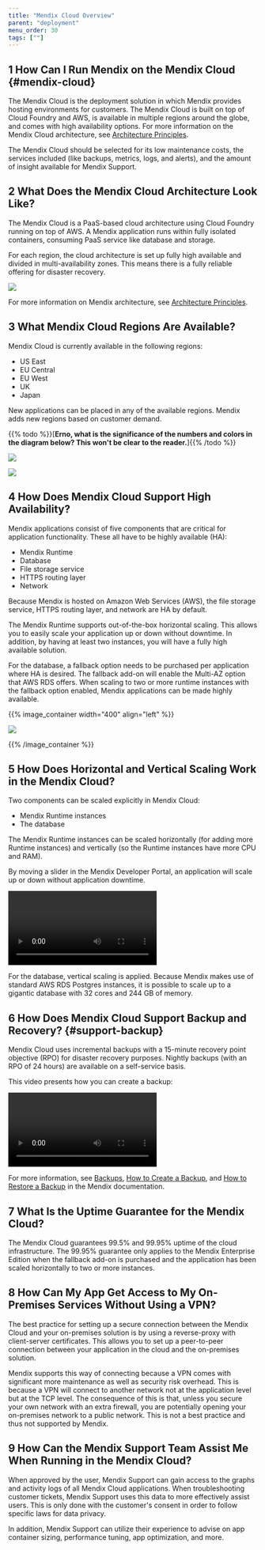 ```yaml
---
title: "Mendix Cloud Overview"
parent: "deployment"
menu_order: 30
tags: [""]
---
```


## 1 How Can I Run Mendix on the Mendix Cloud {#mendix-cloud}

The Mendix Cloud is the deployment solution in which Mendix provides hosting environments for customers. The Mendix Cloud is built on top of Cloud Foundry and AWS, is available in multiple regions around the globe, and comes with high availability options. For more information on the Mendix Cloud architecture, see [Architecture Principles](../enterprise-capabilities/architecture-principles).

The Mendix Cloud should be selected for its low maintenance costs, the services included (like backups, metrics, logs, and alerts), and the amount of insight available for Mendix Support.

## 2 What Does the Mendix Cloud Architecture Look Like?

The Mendix Cloud is a PaaS-based cloud architecture using Cloud Foundry running on top of AWS. A Mendix application runs within fully isolated containers, consuming PaaS service like database and storage.

For each region, the cloud architecture is set up fully high available and divided in multi-availability zones. This means there is a fully reliable offering for disaster recovery.

![](attachments/mx-cloud-architecture.png)

For more information on Mendix architecture, see [Architecture Principles](../enterprise-capabilities/architecture-principles).

## 3 What Mendix Cloud Regions Are Available?

Mendix Cloud is currently available in the following regions:

* US East
* EU Central
* EU West
* UK
* Japan

New applications can be placed in any of the available regions. Mendix adds new regions based on customer demand.

{{% todo %}}[**Erno, what is the significance of the numbers and colors in the diagram below? This won't be clear to the reader.**]{{% /todo %}}

![](attachments/mx-cloud-regions.png)

![](attachments/mx-restrictions.png)

## 4 How Does Mendix Cloud Support High Availability?

Mendix applications consist of five components that are critical for application functionality. These all have to be highly available (HA):

* Mendix Runtime
* Database
* File storage service
* HTTPS routing layer
* Network

Because Mendix is hosted on Amazon Web Services (AWS), the file storage service, HTTPS routing layer, and network are HA by default.

The Mendix Runtime supports out-of-the-box horizontal scaling. This allows you to easily scale your application up or down without downtime. In addition, by having at least two instances, you will have a fully high available solution.

For the database, a fallback option needs to be purchased per application where HA is desired. The fallback add-on will enable the Multi-AZ option that AWS RDS offers. When scaling to two or more runtime instances with the fallback option enabled, Mendix applications can be made highly available.

{{% image_container width="400" align="left" %}}

![](attachments/mx-ha.png)

{{% /image_container %}}

## 5 How Does Horizontal and Vertical Scaling Work in the Mendix Cloud?

Two components can be scaled explicitly in Mendix Cloud:

* Mendix Runtime instances
* The database

The Mendix Runtime instances can be scaled horizontally (for adding more Runtime instances) and vertically (so the Runtime instances have more CPU and RAM).

By moving a slider in the Mendix Developer Portal, an application will scale up or down without application downtime.

<video controls src="attachments/OA_ScalingEnvironments-1.mp4">VIDEO</video>

For the database, vertical scaling is applied. Because Mendix makes use of standard AWS RDS Postgres instances, it is possible to scale up to a gigantic database with 32 cores and 244 GB of memory.

## 6 How Does Mendix Cloud Support Backup and Recovery? {#support-backup}

Mendix Cloud uses incremental backups with a 15-minute recovery point objective (RPO) for disaster recovery purposes. Nightly backups (with an RPO of 24 hours) are available on a self-service basis.

This video presents how you can create a backup:

<video controls src="attachments/CreateBackup.mp4">VIDEO</video>

For more information, see [Backups](https://docs.mendix.com/developerportal/operate/backups), [How to Create a Backup](https://docs.mendix.com/developerportal/howto/how-to-create-backup), and [How to Restore a Backup](https://docs.mendix.com/developerportal/howto/how-to-restore-a-backup) in the Mendix documentation.

## 7 What Is the Uptime Guarantee for the Mendix Cloud?

The Mendix Cloud guarantees 99.5% and 99.95% uptime of the cloud infrastructure. The 99.95% guarantee only applies to the Mendix Enterprise Edition when the fallback add-on is purchased and the application has been scaled horizontally to two or more instances.

## 8 How Can My App Get Access to My On-Premises Services Without Using a VPN?

The best practice for setting up a secure connection between the Mendix Cloud and your on-premises solution is by using a reverse-proxy with client-server certificates. This allows you to set up a peer-to-peer connection between your application in the cloud and the on-premises solution.

Mendix supports this way of connecting because a VPN comes with significant more maintenance as well as security risk overhead. This is because a VPN will connect to another network not at the application level but at the TCP level. The consequence of this is that, unless you secure your own network with an extra firewall, you are potentially opening your on-premises network to a public network. This is not a best practice and thus not supported by Mendix.

## 9 How Can the Mendix Support Team Assist Me When Running in the Mendix Cloud?

When approved by the user, Mendix Support can gain access to the graphs and activity logs of all Mendix Cloud applications. When troubleshooting customer tickets, Mendix Support uses this data to more effectively assist users. This is only done with the customer's consent in order to follow specific laws for data privacy.

In addition, Mendix Support can utilize their experience to advise on app container sizing, performance tuning, app optimization, and more.